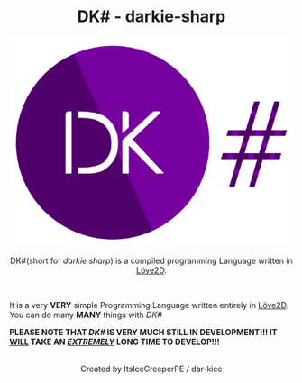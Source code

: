 # <h1 align="center">DK# - darkie-sharp</h1>
<p align="center">
  <img src="/assets/logo.png" alt="darkie-sharp logo" />  
</p>
<p align="center">
  DK#(short for <i>darkie sharp</i>) is a compiled programming Language written in <a href="https://love2d.org/" target="_blank">Löve2D</a>.
</p>
<br>
<p>It is a very <strong>VERY</strong> simple Programming Language written entirely in <a href="https://love2d.org/" target="_blank">Löve2D</a>. You can do many <strong>MANY</strong> things with <i>DK#</i><p>
<strong>PLEASE NOTE THAT <i>DK#</i> IS VERY MUCH STILL IN DEVELOPMENT!!! IT <ins>WILL</ins> TAKE AN <i><ins>EXTREMELY</ins></i> LONG TIME TO DEVELOP!!!</strong>
<br></br>
<p align="center">
  Created by ItsIceCreeperPE / dar-kice
</p>
<!--
Me, ItsIceCreeperPE made the README.md file BUT didn't make it in html format, https://github.com/MDxWARRIORxOP made it into html format so then i added on the rest of the stuffs into the README.md file. I appreciate it 👌👌👌
But i think i made the code very VERYYYY messy :p
//-->
